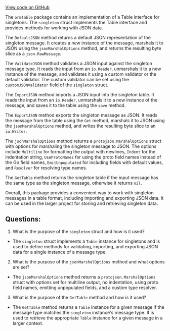 [View code on GitHub](https://github.com/cosmos/cosmos-sdk.git/orm/model/ormtable/singleton.go)

The `ormtable` package contains an implementation of a Table interface for singletons. The `singleton` struct implements the Table interface and provides methods for working with JSON data.

The `DefaultJSON` method returns a default JSON representation of the singleton message. It creates a new instance of the message, marshals it to JSON using the `jsonMarshalOptions` method, and returns the resulting byte slice as a `json.RawMessage`.

The `ValidateJSON` method validates a JSON input against the singleton message type. It reads the input from an `io.Reader`, unmarshals it to a new instance of the message, and validates it using a custom validator or the default validator. The custom validator can be set using the `customJSONValidator` field of the `singleton` struct.

The `ImportJSON` method imports a JSON input into the singleton table. It reads the input from an `io.Reader`, unmarshals it to a new instance of the message, and saves it to the table using the `save` method.

The `ExportJSON` method exports the singleton message as JSON. It reads the message from the table using the `Get` method, marshals it to JSON using the `jsonMarshalOptions` method, and writes the resulting byte slice to an `io.Writer`.

The `jsonMarshalOptions` method returns a `protojson.MarshalOptions` struct with options for marshaling the singleton message to JSON. The options include `Multiline` for formatting the output with newlines, `Indent` for the indentation string, `UseProtoNames` for using the proto field names instead of the Go field names, `EmitUnpopulated` for including fields with default values, and `Resolver` for resolving type names.

The `GetTable` method returns the singleton table if the input message has the same type as the singleton message, otherwise it returns `nil`.

Overall, this package provides a convenient way to work with singleton messages in a table format, including importing and exporting JSON data. It can be used in the larger project for storing and retrieving singleton data.
## Questions: 
 1. What is the purpose of the `singleton` struct and how is it used?
- The `singleton` struct implements a `Table` instance for singletons and is used to define methods for validating, importing, and exporting JSON data for a single instance of a message type.

2. What is the purpose of the `jsonMarshalOptions` method and what options are set?
- The `jsonMarshalOptions` method returns a `protojson.MarshalOptions` struct with options set for multiline output, no indentation, using proto field names, emitting unpopulated fields, and a custom type resolver.

3. What is the purpose of the `GetTable` method and how is it used?
- The `GetTable` method returns a `Table` instance for a given message if the message type matches the `singleton` instance's message type. It is used to retrieve the appropriate `Table` instance for a given message in a larger context.